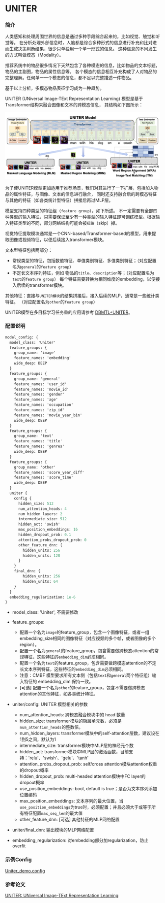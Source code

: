 # UNITER

### 简介

人类感知和处理周围世界的信息是通过多种手段综合起来的，比如视觉、触觉和听觉等。
在分析处理外部信息时，人脑都是综合多种形式的信息进行补充和比对进而生成决策判断结果，很少只单独用一个单一形式的信息。
这种信息的不同发生的方式叫做模态（Modality）。

推荐系统中的物品很多情况下天然包含了各种模态的信息，比如物品的文本标题，物品的主副图，物品的属性信息等。
各个模态的信息相互补充构成了人对物品的完整理解。任何单一一个模态的信息，都不足以完整描述一件物品。

基于以上分析，多模态物品表征学习成为一种趋势。

UNITER (UNiversal Image-TExt Representation Learning) 模型是基于Transformer结构来融合图像和文本的跨模态信息，
其结构如下图所示：

![uniter](../../images/models/uniter.png)

为了使UNITER模型更加适用于推荐场景，我们对其进行了一下扩展，包括加入物品的属性特征，与图像、文本的信息进行融合，
同时还支持融合后的跨模态特征与其他的特征（如各类统计型特征）拼接后再过MLP层。

模型支持四种类型的特征组（`feature group`），如下所述。
不一定需要有全部四种类型的输入特征，只需要保证至少有一种类型的输入特征即可训练模型。根据输入特征类型的不同，部分网络结构可能会被`短路`（skip）掉。

视觉特征提取模块通常是一个CNN-based/Transformer-based的模型，用来提取图像或视频特征，以便后续接入transformer模块。

文本型特征包括两部分：

- 常规类型的特征，包括数值特征、单值类别特征、多值类别特征；（对应配置名为`general`的`feature group`）
- 不定长文本序列特征，例如 物品的`title`、`description`等；（对应配置名为`text`的`feature group`）
  每个特征需要转换为相同维度的embedding，以便接入后续的transformer模块。

其他特征：直接与`UNITER模块`的结果拼接后，接入后续的MLP，通常是一些统计类特征。
（对应配置名为`other`的`feature group`）

UNITER模型在多目标学习任务重的应用请参考 [DBMTL+UNITER](dbmtl.md)。

### 配置说明

```protobuf
model_config: {
  model_class: 'Uniter'
  feature_groups: {
    group_name: 'image'
    feature_names: 'embedding'
    wide_deep: DEEP
  }
  feature_groups: {
    group_name: 'general'
    feature_names: 'user_id'
    feature_names: 'movie_id'
    feature_names: 'gender'
    feature_names: 'age'
    feature_names: 'occupation'
    feature_names: 'zip_id'
    feature_names: 'movie_year_bin'
    wide_deep: DEEP
  }
  feature_groups: {
    group_name: 'text'
    feature_names: 'title'
    feature_names: 'genres'
    wide_deep: DEEP
  }
  feature_groups: {
    group_name: 'other'
    feature_names: 'score_year_diff'
    feature_names: 'score_time'
    wide_deep: DEEP
  }
  uniter {
    config {
      hidden_size: 512
      num_attention_heads: 4
      num_hidden_layers: 2
      intermediate_size: 512
      hidden_act: 'swish'
      max_position_embeddings: 16
      hidden_dropout_prob: 0.1
      attention_probs_dropout_prob: 0
      other_feature_dnn: {
        hidden_units: 256
        hidden_units: 128
      }
    }
    final_dnn: {
        hidden_units: 256
        hidden_units: 64
    }
  }
  embedding_regularization: 1e-6
}
```

- model_class: 'Uniter', 不需要修改

- feature_groups:

  - 配置一个名为`image`的feature_group，包含一个图像特征，或者一组embedding_size相同的图像特征（对应视频的多个帧，或者图像的多个region）。
  - 配置一个名为`general`的feature_group，包含需要做跨模态attention的常规特征，这些特征的`embedding_dim`必须相同。
  - 配置一个名为`text`的feature_group，包含需要做跨模态attention的不定长文本序列特征，这些特征的`embedding_dim`必须相同。
  - 注意：CMBF 模型要求所有文本侧（包括`text`和`general`两个特征组）输入特征的 embedding_dim 保持一致。
  - \[可选\] 配置一个名为`other`的feature_group，包含不需要做跨模态attention的其他特征，如各类统计特征。

- uniter/config: UNITER 模型相关的参数

  - num_attention_heads: 跨模态融合模块中的 head 数量
  - hidden_size: transformer模块的隐层单元数，必须是`num_attention_heads`的整数倍。
  - num_hidden_layers: transformer模块中的self-attention层数，建议设在1到5之间，默认为1
  - intermediate_size: transformer模块中MLP层的神经元个数
  - hidden_act: transformer模块中MLP层的激活函数，目前支持：'relu'、'swish'、'gelu'、'tanh'
  - attention_probs_dropout_prob: self/cross attention模块attention权重的dropout概率
  - hidden_dropout_prob: multi-headed attention模块中FC layer的dropout概率
  - use_position_embeddings: bool, default is true；是否为文本序列添加位置编码
  - max_position_embeddings: 文本序列的最大位置，当`use_position_embeddings`为true时，必须配置；并且必须大于或等于所有特征配置`max_seq_len`的最大值
  - other_feature_dnn: \[可选\] 其他特征的MLP网络配置

- uniter/final_dnn: 输出模块的MLP网络配置

- embedding_regularization: 对embedding部分加regularization，防止overfit

### 示例Config

[Uniter_demo.config](https://github.com/alibaba/EasyRec/blob/master/samples/model_config/uniter_on_movielens.config)

### 参考论文

[UNITER: UNiversal Image-TExt Representation Learning](https://arxiv.org/pdf/1909.11740.pdf)
